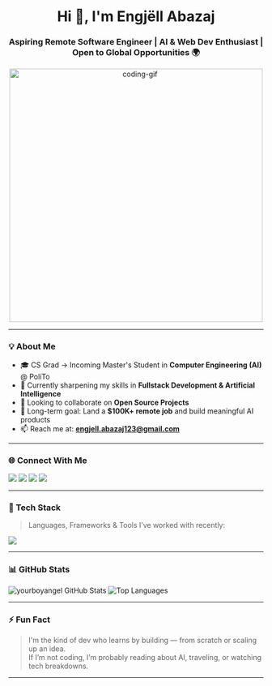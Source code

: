 <h1 align="center">Hi 👋, I'm Engjëll Abazaj</h1>
<h3 align="center">Aspiring Remote Software Engineer | AI & Web Dev Enthusiast | Open to Global Opportunities 🌍</h3>

<p align="center">
  <img src="https://media.giphy.com/media/qgQUggAC3Pfv687qPC/giphy.gif" width="500" alt="coding-gif" />
</p>

---

### 💡 About Me  
- 🎓 CS Grad → Incoming Master's Student in **Computer Engineering (AI)** @ PoliTo  
- 🌱 Currently sharpening my skills in **Fullstack Development & Artificial Intelligence**  
- 👯 Looking to collaborate on **Open Source Projects**  
- 🎯 Long-term goal: Land a **$100K+ remote job** and build meaningful AI products  
- 📫 Reach me at: **engjell.abazaj123@gmail.com**

---

### 🌐 Connect With Me  
<p align="left">
  <a href="https://linkedin.com/in/engjell-abazaj-43b0aa20b" target="blank"><img src="https://img.shields.io/badge/LinkedIn-blue?logo=linkedin&style=for-the-badge" /></a>
  <a href="https://instagram.com/engjell.abazaj" target="blank"><img src="https://img.shields.io/badge/Instagram-E4405F?logo=instagram&logoColor=white&style=for-the-badge" /></a>
  <a href="https://www.youtube.com/c/engjellabazaj1878" target="blank"><img src="https://img.shields.io/badge/YouTube-FF0000?logo=youtube&logoColor=white&style=for-the-badge" /></a>
  <a href="https://www.leetcode.com/yourboyangel" target="blank"><img src="https://img.shields.io/badge/LeetCode-FFA116?logo=leetcode&logoColor=white&style=for-the-badge" /></a>
</p>

---

### 🧠 Tech Stack  
> Languages, Frameworks & Tools I’ve worked with recently:

<p align="left">
  <img src="https://skillicons.dev/icons?i=js,ts,react,nextjs,nodejs,express,html,css,tailwind,bootstrap,mongodb,mysql,postgres,php,java,python,c,cpp,docker,git,figma,graphql,postman,haskell" />
</p>

---

### 📊 GitHub Stats  
<p align="left">
  <img src="https://github-readme-stats.vercel.app/api?username=yourboyangel&show_icons=true&theme=radical" alt="yourboyangel GitHub Stats" />
  <img src="https://github-readme-stats.vercel.app/api/top-langs/?username=yourboyangel&layout=compact&theme=radical" alt="Top Languages" />
</p>

---

### ⚡ Fun Fact  
> I'm the kind of dev who learns by building — from scratch or scaling up an idea.  
> If I’m not coding, I’m probably reading about AI, traveling, or watching tech breakdowns.

---
